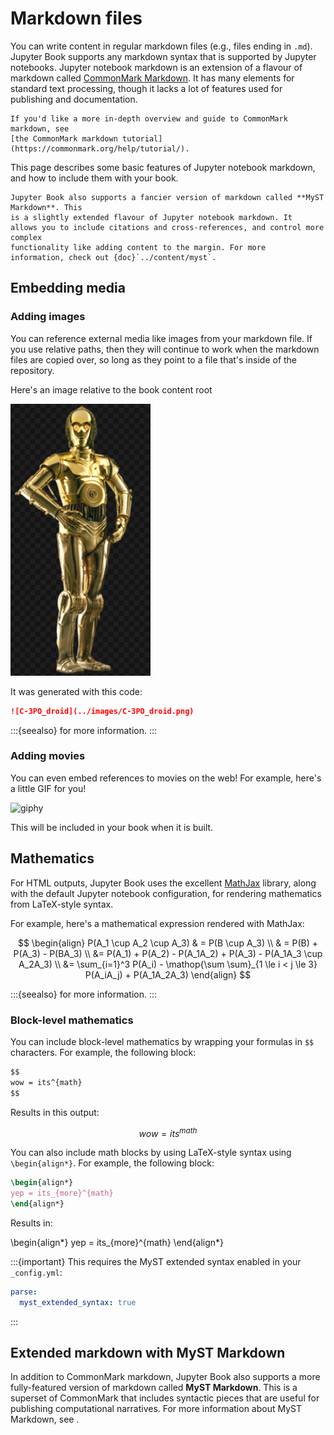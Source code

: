 # Markdown files

You can write content in regular markdown files (e.g., files ending in `.md`).
Jupyter Book supports any markdown syntax that is supported by Jupyter notebooks.
Jupyter notebook markdown is an extension of a flavour of markdown called
[CommonMark Markdown](https://commonmark.org/).
It has many elements for standard text processing, though it lacks a lot of features used for
publishing and documentation.

```{note}
If you'd like a more in-depth overview and guide to CommonMark markdown, see
[the CommonMark markdown tutorial](https://commonmark.org/help/tutorial/).
```

This page describes some basic features of Jupyter notebook markdown, and how to
include them with your book.

```{margin}
Jupyter Book also supports a fancier version of markdown called **MyST Markdown**. This
is a slightly extended flavour of Jupyter notebook markdown. It
allows you to include citations and cross-references, and control more complex
functionality like adding content to the margin. For more
information, check out {doc}`../content/myst`.
```

## Embedding media

### Adding images

You can reference external media like images from your markdown file. If you use
relative paths, then they will continue to work when the markdown files are copied over,
so long as they point to a file that's inside of the repository.

Here's an image relative to the book content root

![C-3PO_droid](../images/C-3PO_droid.png)

It was generated with this code:

```md
![C-3PO_droid](../images/C-3PO_droid.png)
```

:::{seealso}
[](../content/figures.md) for more information.
:::

### Adding movies

You can even embed references to movies on the web! For example, here's a little GIF for you!

![giphy](https://media.giphy.com/media/yoJC2A59OCZHs1LXvW/giphy.gif)

This will be included in your book when it is built.

## Mathematics

For HTML outputs, Jupyter Book uses the excellent [MathJax](http://docs.mathjax.org/en/latest/) library,
along with the default Jupyter notebook configuration, for rendering mathematics from LaTeX-style syntax.

For example, here's a mathematical expression rendered with MathJax:

$$
\begin{align}
    P(A_1 \cup A_2 \cup A_3)
    & = P(B \cup A_3)  \\
    & = P(B) + P(A_3) - P(BA_3) \\
    &= P(A_1) + P(A_2) - P(A_1A_2) + P(A_3) - P(A_1A_3 \cup A_2A_3) \\
    &= \sum_{i=1}^3 P(A_i) - \mathop{\sum \sum}_{1 \le i < j \le 3} P(A_iA_j) + P(A_1A_2A_3)
\end{align}
$$

:::{seealso}
[](../content/math.md) for more information.
:::

### Block-level mathematics

You can include block-level mathematics by wrapping your formulas in `$$` characters.
For example, the following block:

```md
$$
wow = its^{math}
$$
```

Results in this output:

$$
wow = its^{math}
$$

You can also include math blocks by using LaTeX-style syntax using `\begin{align*}`.
For example, the following block:

```latex
\begin{align*}
yep = its_{more}^{math}
\end{align*}
```

Results in:

\begin{align*}
yep = its_{more}^{math}
\end{align*}

:::{important}
This requires the MyST extended syntax enabled in your `_config.yml`:

```yaml
parse:
  myst_extended_syntax: true
```

:::

## Extended markdown with MyST Markdown

In addition to CommonMark markdown, Jupyter Book also supports a more fully-featured version of markdown called **MyST Markdown**.
This is a superset of CommonMark that includes syntactic pieces that are useful for publishing computational narratives.
For more information about MyST Markdown, see [](../content/myst.md).
